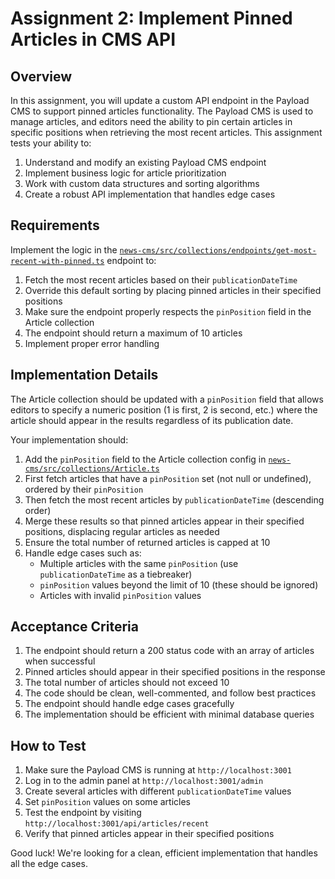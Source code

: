 # Assignment 2: Implement Pinned Articles in CMS API

## Overview

In this assignment, you will update a custom API endpoint in the Payload CMS to support pinned articles functionality. The Payload CMS is used to manage articles, and editors need the ability to pin certain articles in specific positions when retrieving the most recent articles. This assignment tests your ability to:

1. Understand and modify an existing Payload CMS endpoint
2. Implement business logic for article prioritization
3. Work with custom data structures and sorting algorithms
4. Create a robust API implementation that handles edge cases

## Requirements

Implement the logic in the [`news-cms/src/collections/endpoints/get-most-recent-with-pinned.ts`](https://github.com/dpnolte/next-node-assignment/blob/main/news-cms/src/collections/endpoints/get-most-recent-with-pinned.ts) endpoint to:

1. Fetch the most recent articles based on their `publicationDateTime`
2. Override this default sorting by placing pinned articles in their specified positions
3. Make sure the endpoint properly respects the `pinPosition` field in the Article collection
4. The endpoint should return a maximum of 10 articles
5. Implement proper error handling

## Implementation Details

The Article collection should be updated with a `pinPosition` field that allows editors to specify a numeric position (1 is first, 2 is second, etc.) where the article should appear in the results regardless of its publication date.

Your implementation should:

1. Add the `pinPosition` field to the Article collection config in [`news-cms/src/collections/Article.ts`](https://github.com/dpnolte/next-node-assignment/blob/main/news-cms/src/collections/Article.ts)
2. First fetch articles that have a `pinPosition` set (not null or undefined), ordered by their `pinPosition`
3. Then fetch the most recent articles by `publicationDateTime` (descending order)
4. Merge these results so that pinned articles appear in their specified positions, displacing regular articles as needed
5. Ensure the total number of returned articles is capped at 10
6. Handle edge cases such as:
   - Multiple articles with the same `pinPosition` (use `publicationDateTime` as a tiebreaker)
   - `pinPosition` values beyond the limit of 10 (these should be ignored)
   - Articles with invalid `pinPosition` values

## Acceptance Criteria

1. The endpoint should return a 200 status code with an array of articles when successful
2. Pinned articles should appear in their specified positions in the response
3. The total number of articles should not exceed 10
4. The code should be clean, well-commented, and follow best practices
5. The endpoint should handle edge cases gracefully
6. The implementation should be efficient with minimal database queries

## How to Test

1. Make sure the Payload CMS is running at `http://localhost:3001`
2. Log in to the admin panel at `http://localhost:3001/admin`
3. Create several articles with different `publicationDateTime` values
4. Set `pinPosition` values on some articles
5. Test the endpoint by visiting `http://localhost:3001/api/articles/recent`
6. Verify that pinned articles appear in their specified positions

Good luck! We're looking for a clean, efficient implementation that handles all the edge cases.
